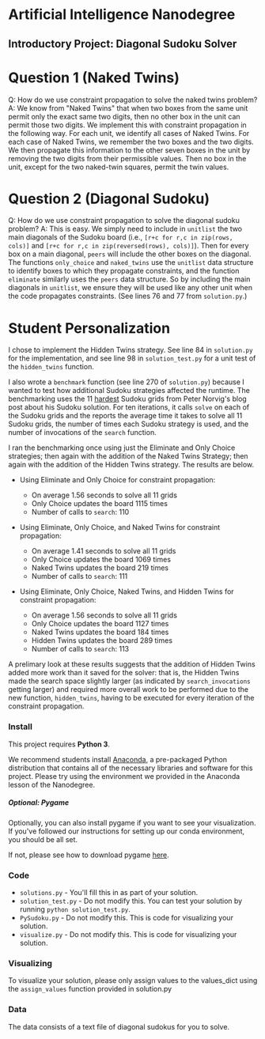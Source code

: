 # Artificial Intelligence Nanodegree
## Introductory Project: Diagonal Sudoku Solver

# Question 1 (Naked Twins)
Q: How do we use constraint propagation to solve the naked twins problem?
A: We know from "Naked Twins" that when two boxes from the same unit permit only the exact same two digits, then no other box in the unit can permit those two digits. We implement this with constraint propagation in the following way. For each unit, we identify all cases of Naked Twins. For each case of Naked Twins, we remember the two boxes and the two digits. We then propagate this information to the other seven boxes in the unit by removing the two digits from their permissible values. Then no box in the unit, except for the two naked-twin squares, permit the twin values.

# Question 2 (Diagonal Sudoku)
Q: How do we use constraint propagation to solve the diagonal sudoku problem?
A: This is easy. We simply need to include in `unitlist` the two main diagonals of the Sudoku board (i.e., `[r+c for r,c in zip(rows, cols)]` and `[r+c for r,c in zip(reversed(rows), cols)]`). Then for every box on a main diagonal, `peers` will include the other boxes on the diagonal. The functions `only_choice` and `naked_twins` use the `unitlist` data structure to identify boxes to which they propagate constraints, and the function `eliminate` similarly uses the `peers` data structure. So by including the main diagonals in `unitlist`, we ensure they will be used like any other unit when the code propagates constraints. (See lines 76 and 77 from `solution.py`.)

# Student Personalization

I chose to implement the Hidden Twins strategy. See line 84 in `solution.py` for the implementation, and see line 98 in `solution_test.py` for a unit test of the `hidden_twins` function.

I also wrote a `benchmark` function (see line 270 of `solution.py`) because I wanted to test how additional Sudoku strategies affected the runtime. The benchmarking uses the 11 [hardest](http://norvig.com/hardest.txt) Sudoku grids from Peter Norvig's blog post about his Sudoku solution. For ten iterations, it calls `solve` on each of the Sudoku grids and the reports the average time it takes to solve all 11 Sudoku grids, the number of times each Sudoku strategy is used, and the number of invocations of the `search` function.

I ran the benchmarking once using just the Eliminate and Only Choice strategies; then again with the addition of the Naked Twins Strategy; then again with the addition of the Hidden Twins strategy. The results are below.

* Using Eliminate and Only Choice for constraint propagation:
  * On average 1.56 seconds to solve all 11 grids
  * Only Choice updates the board 1115 times
  * Number of calls to `search`: 110

* Using Eliminate, Only Choice, and Naked Twins for constraint propagation:
  * On average 1.41 seconds to solve all 11 grids
  * Only Choice updates the board 1069 times
  * Naked Twins updates the board 219 times
  * Number of calls to `search`: 111

* Using Eliminate, Only Choice, Naked Twins, and Hidden Twins for constraint propagation:
  * On average 1.56 seconds to solve all 11 grids
  * Only Choice updates the board 1127 times
  * Naked Twins updates the board 184 times
  * Hidden Twins updates the board 289 times
  * Number of calls to `search`: 113

A prelimary look at these results suggests that the addition of Hidden Twins added more work than it saved for the solver: that is, the Hidden Twins made the search space slightly larger (as indicated by `search_invocations` getting larger) and required more overall work to be performed due to the new function, `hidden_twins`, having to be executed for every iteration of the constraint propagation.


### Install

This project requires **Python 3**.

We recommend students install [Anaconda](https://www.continuum.io/downloads), a pre-packaged Python distribution that contains all of the necessary libraries and software for this project.
Please try using the environment we provided in the Anaconda lesson of the Nanodegree.

##### Optional: Pygame

Optionally, you can also install pygame if you want to see your visualization. If you've followed our instructions for setting up our conda environment, you should be all set.

If not, please see how to download pygame [here](http://www.pygame.org/download.shtml).

### Code

* `solutions.py` - You'll fill this in as part of your solution.
* `solution_test.py` - Do not modify this. You can test your solution by running `python solution_test.py`.
* `PySudoku.py` - Do not modify this. This is code for visualizing your solution.
* `visualize.py` - Do not modify this. This is code for visualizing your solution.

### Visualizing

To visualize your solution, please only assign values to the values_dict using the ```assign_values``` function provided in solution.py

### Data

The data consists of a text file of diagonal sudokus for you to solve.
